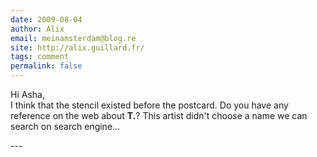 ```yaml
---
date: 2009-08-04
author: Alix
email: meinamsterdam@blog.re
site: http://alix.guillard.fr/
tags: comment
permalink: false
---
```


<p>Hi Asha,<br/>
I think that the stencil existed before the postcard. Do you have any reference on the web about <b>T.</b>? This artist didn't choose a name we can search on search engine...
</p>
---